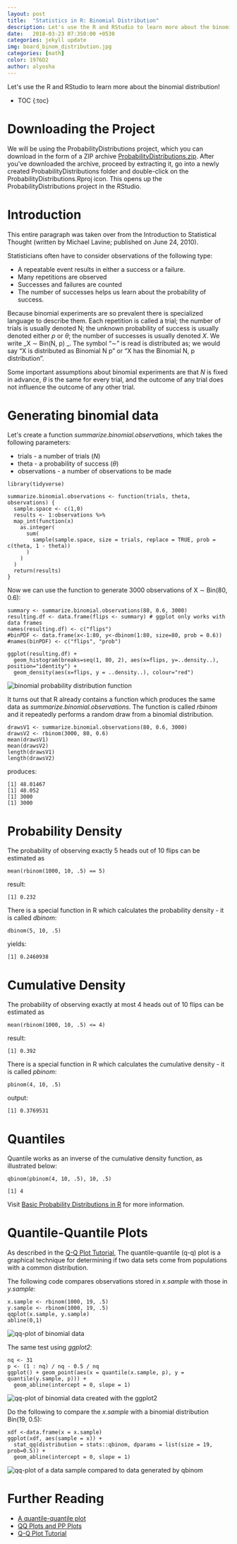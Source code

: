 ```yaml
---
layout: post
title:  "Statistics in R: Binomial Distribution"
description: Let's use the R and RStudio to learn more about the binomial distribution!
date:   2018-03-23 07:3S0:00 +0530
categories: jekyll update
img: board_binom_distribution.jpg
categories: [math]
color: 1976D2
author: alyosha
---
```


Let's use the R and RStudio to learn more about the binomial distribution!

* TOC
{:toc}

# Downloading the Project

We will be using the ProbabilityDistributions project, which you can download in the form of a ZIP archive [ProbabilityDistributions.zip](https://github.com/alescervenka/pastinak-examples/raw/master/zip/ProbabilityDistributions.zip). After you've downloaded the archive, proceed by extracting it, go into a newly created ProbabilityDistributions folder and double-click on the ProbabilityDistributions.Rproj icon. This opens up the ProbabilityDistributions project in the RStudio.

# Introduction

This entire paragraph was taken over from the Introduction to Statistical Thought (written by Michael Lavine; published on June 24, 2010).

Statisticians often have to consider observations of the following type:

* A repeatable event results in either a success or a failure.
* Many repetitions are observed
* Successes and failures are counted
* The number of successes helps us learn about the probability of success.

Because binomial experiments are so prevalent there is specialized language to describe
them. Each repetition is called a trial; the number of trials is usually denoted N; the
unknown probability of success is usually denoted either _p_ or _θ_; the number of successes
is usually denoted _X_. We write _X ∼ Bin(N, p)  _.
The symbol “∼” is read is distributed as; we
would say “X is distributed as Binomial N p” or “X has the Binomial N, p distribution”.

Some important assumptions about binomial experiments are that _N_ is fixed in advance,
_θ_ is the same for every trial, and the outcome of any trial does not influence the outcome
of any other trial.


# Generating binomial data

Let's create a function _summarize.binomial.observations_, which takes the following parameters:

* trials - a number of trials (_N_)
* theta - a probability of success (_θ_)
* observations - a number of observations to be made

```script
library(tidyverse)

summarize.binomial.observations <- function(trials, theta, observations) {
  sample.space <- c(1,0)
  results <- 1:observations %>%
  map_int(function(x)
    as.integer(
      sum(
        sample(sample.space, size = trials, replace = TRUE, prob = c(theta, 1 - theta))
      )
    )
  )
  return(results)
}
```

Now we can use the function to generate 3000 observations of X ∼ Bin(80, 0.6):

```script
summary <- summarize.binomial.observations(80, 0.6, 3000)
resulting.df <- data.frame(flips <- summary) # ggplot only works with data frames
names(resulting.df) <- c("flips")
#binPDF <- data.frame(x<-1:80, y<-dbinom(1:80, size=80, prob = 0.6))
#names(binPDF) <- c("flips", "prob")

ggplot(resulting.df) + 
  geom_histogram(breaks=seq(1, 80, 2), aes(x=flips, y=..density..), position="identity") + 
  geom_density(aes(x=flips, y = ..density..), colour="red")

```

![binomial probability distribution function]({{site.baseurl}}/images-hq/binom_01.png)

It turns out that R already contains a function which produces the same data as _summarize.binomial.observations_. The function is called _rbinom_ and it repeatedly performs a random draw from a binomial distribution.

```script
drawsV1 <- summarize.binomial.observations(80, 0.6, 3000)
drawsV2 <- rbinom(3000, 80, 0.6)
mean(drawsV1)
mean(drawsV2)
length(drawsV1)
length(drawsV2)
```

produces:

```script
[1] 48.01467
[1] 48.052
[1] 3000
[1] 3000
```

# Probability Density

The probability of observing exactly 5 heads out of 10 flips can be estimated as

```script
mean(rbinom(1000, 10, .5) == 5)
```

result:

```script
[1] 0.232
```

There is a special function in R which calculates the probability density - it is called _dbinom_:

```script
dbinom(5, 10, .5)
```

yields:

```script
[1] 0.2460938
```

# Cumulative Density

The probability of observing exactly at most 4 heads out of 10 flips can be estimated as

```script
mean(rbinom(1000, 10, .5) <= 4)
```

result:

```script
[1] 0.392
```

There is a special function in R which calculates the cumulative density - it is called _pbinom_:

```script
pbinom(4, 10, .5)
```

output:

```script
[1] 0.3769531
```

# Quantiles

Quantile works as an inverse of the cumulative density function, as illustrated below:

```script
qbinom(pbinom(4, 10, .5), 10, .5)
```

```script
[1] 4
```

Visit [Basic Probability Distributions in R](https://rpubs.com/ggraham412/100906) for more information.

# Quantile-Quantile Plots

As described in the [Q-Q Plot Tutorial](https://intellinexus.wordpress.com/2010/11/29/creating-a-q-q-plot/), The quantile-quantile (q-q) plot is a graphical technique for determining if two data sets come from populations with a common distribution.

The following code compares observations stored in _x.sample_ with those in _y.sample_:

```script
x.sample <- rbinom(1000, 19, .5)
y.sample <- rbinom(1000, 19, .5)
qqplot(x.sample, y.sample)
abline(0,1)
```

![qq-plot of binomial data]({{site.baseurl}}/images-hq/binom_qq_01.png)

The same test using _ggplot2_:

```script
nq <- 31
p <- (1 : nq) / nq - 0.5 / nq
ggplot() + geom_point(aes(x = quantile(x.sample, p), y = quantile(y.sample, p))) +
  geom_abline(intercept = 0, slope = 1)
```

![qq-plot of binomial data created with the ggplot2]({{site.baseurl}}/images-hq/binom_qq_02.png)

Do the following to compare the _x.sample_ with a binomial distribution Bin(19, 0.5):

```script
xdf <-data.frame(x = x.sample)
ggplot(xdf, aes(sample = x)) + 
  stat_qq(distribution = stats::qbinom, dparams = list(size = 19, prob=0.5)) + 
  geom_abline(intercept = 0, slope = 1)
```

![qq-plot of a data sample compared to data generated by qbinom]({{site.baseurl}}/images-hq/binom_qq_03.png)

# Further Reading

* [A quantile-quantile plot](http://ggplot2.tidyverse.org/reference/geom_qq.html)
* [QQ Plots and PP Plots](http://homepage.divms.uiowa.edu/~luke/classes/STAT4580/qqpp.html)
* [Q-Q Plot Tutorial](https://intellinexus.wordpress.com/2010/11/29/creating-a-q-q-plot/)